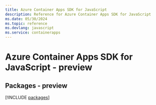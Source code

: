 ```yaml
---
title: Azure Container Apps SDK for JavaScript
description: Reference for Azure Container Apps SDK for JavaScript
ms.date: 05/30/2024
ms.topic: reference
ms.devlang: javascript
ms.service: containerapps
---
```

# Azure Container Apps SDK for JavaScript - preview
## Packages - preview
[!INCLUDE [packages](container-apps-index.md)]